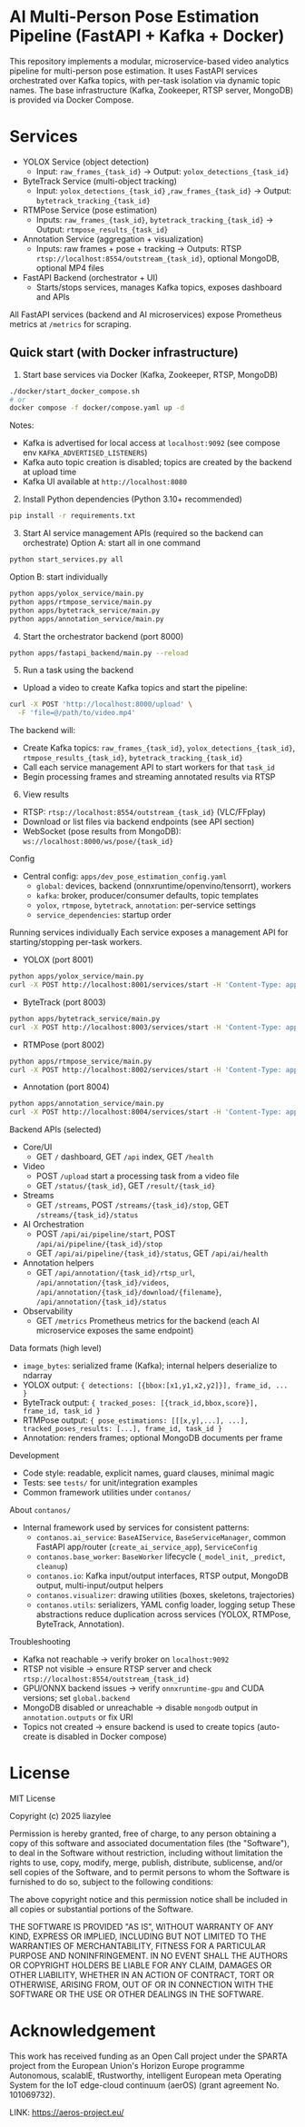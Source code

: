 # AI Multi-Person Pose Estimation Pipeline (FastAPI + Kafka + Docker)

This repository implements a modular, microservice-based video analytics pipeline for multi-person pose estimation. It
uses FastAPI services orchestrated over Kafka topics, with per-task isolation via dynamic topic names. The base
infrastructure (Kafka, Zookeeper, RTSP server, MongoDB) is provided via Docker Compose.

# Services

- YOLOX Service (object detection)
    - Input: `raw_frames_{task_id}` → Output: `yolox_detections_{task_id}`
- ByteTrack Service (multi-object tracking)
    - Input: `yolox_detections_{task_id}` ,`raw_frames_{task_id}`  → Output: `bytetrack_tracking_{task_id}`
- RTMPose Service (pose estimation)
    - Inputs: `raw_frames_{task_id}`, `bytetrack_tracking_{task_id}` → Output: `rtmpose_results_{task_id}`
- Annotation Service (aggregation + visualization)
    - Inputs: raw frames + pose + tracking → Outputs: RTSP `rtsp://localhost:8554/outstream_{task_id}`, optional
      MongoDB, optional MP4 files
- FastAPI Backend (orchestrator + UI)
    - Starts/stops services, manages Kafka topics, exposes dashboard and APIs

All FastAPI services (backend and AI microservices) expose Prometheus metrics at `/metrics` for scraping.

## Quick start (with Docker infrastructure)

1) Start base services via Docker (Kafka, Zookeeper, RTSP, MongoDB)

```bash
./docker/start_docker_compose.sh
# or
docker compose -f docker/compose.yaml up -d
```

Notes:

- Kafka is advertised for local access at `localhost:9092` (see compose env `KAFKA_ADVERTISED_LISTENERS`)
- Kafka auto topic creation is disabled; topics are created by the backend at upload time
- Kafka UI available at `http://localhost:8080`

2) Install Python dependencies (Python 3.10+ recommended)

```bash
pip install -r requirements.txt
```

3) Start AI service management APIs (required so the backend can orchestrate)
   Option A: start all in one command

```bash
python start_services.py all
```

Option B: start individually

```bash
python apps/yolox_service/main.py
python apps/rtmpose_service/main.py
python apps/bytetrack_service/main.py
python apps/annotation_service/main.py
```

4) Start the orchestrator backend (port 8000)

```bash
python apps/fastapi_backend/main.py --reload
```

5) Run a task using the backend

- Upload a video to create Kafka topics and start the pipeline:

```bash
curl -X POST 'http://localhost:8000/upload' \
  -F 'file=@/path/to/video.mp4'
```

The backend will:

- Create Kafka topics: `raw_frames_{task_id}`, `yolox_detections_{task_id}`, `rtmpose_results_{task_id}`,
  `bytetrack_tracking_{task_id}`
- Call each service management API to start workers for that `task_id`
- Begin processing frames and streaming annotated results via RTSP

6) View results

- RTSP: `rtsp://localhost:8554/outstream_{task_id}` (VLC/FFplay)
- Download or list files via backend endpoints (see API section)
- WebSocket (pose results from MongoDB): `ws://localhost:8000/ws/pose/{task_id}`

Config

- Central config: `apps/dev_pose_estimation_config.yaml`
    - `global`: devices, backend (onnxruntime/openvino/tensorrt), workers
    - `kafka`: broker, producer/consumer defaults, topic templates
    - `yolox`, `rtmpose`, `bytetrack`, `annotation`: per-service settings
    - `service_dependencies`: startup order

Running services individually
Each service exposes a management API for starting/stopping per-task workers.

- YOLOX (port 8001)

```bash
python apps/yolox_service/main.py
curl -X POST http://localhost:8001/services/start -H 'Content-Type: application/json' -d '{"task_id":"camera1","config_path":"apps/dev_pose_estimation_config.yaml"}'
```

- ByteTrack (port 8003)

```bash
python apps/bytetrack_service/main.py
curl -X POST http://localhost:8003/services/start -H 'Content-Type: application/json' -d '{"task_id":"camera1","config_path":"apps/dev_pose_estimation_config.yaml"}'
```

- RTMPose (port 8002)

```bash
python apps/rtmpose_service/main.py
curl -X POST http://localhost:8002/services/start -H 'Content-Type: application/json' -d '{"task_id":"camera1","config_path":"apps/dev_pose_estimation_config.yaml"}'
```

- Annotation (port 8004)

```bash
python apps/annotation_service/main.py
curl -X POST http://localhost:8004/services/start -H 'Content-Type: application/json' -d '{"task_id":"camera1","config_path":"apps/dev_pose_estimation_config.yaml"}'
```

Backend APIs (selected)

- Core/UI
    - GET `/` dashboard, GET `/api` index, GET `/health`
- Video
    - POST `/upload` start a processing task from a video file
    - GET `/status/{task_id}`, GET `/result/{task_id}`
- Streams
    - GET `/streams`, POST `/streams/{task_id}/stop`, GET `/streams/{task_id}/status`
- AI Orchestration
    - POST `/api/ai/pipeline/start`, POST `/api/ai/pipeline/{task_id}/stop`
    - GET `/api/ai/pipeline/{task_id}/status`, GET `/api/ai/health`
- Annotation helpers
    - GET `/api/annotation/{task_id}/rtsp_url`, `/api/annotation/{task_id}/videos`,
      `/api/annotation/{task_id}/download/{filename}`, `/api/annotation/{task_id}/status`
- Observability
    - GET `/metrics` Prometheus metrics for the backend (each AI microservice exposes the same endpoint)

Data formats (high level)

- `image_bytes`: serialized frame (Kafka); internal helpers deserialize to ndarray
- YOLOX output: `{ detections: [{bbox:[x1,y1,x2,y2]}], frame_id, ... }`
- ByteTrack output: `{ tracked_poses: [{track_id,bbox,score}], frame_id, task_id }`
- RTMPose output: `{ pose_estimations: [[[x,y],...], ...], tracked_poses_results: [...], frame_id, task_id }`
- Annotation: renders frames; optional MongoDB documents per frame

Development

- Code style: readable, explicit names, guard clauses, minimal magic
- Tests: see `tests/` for unit/integration examples
- Common framework utilities under `contanos/`

About `contanos/`

- Internal framework used by services for consistent patterns:
    - `contanos.ai_service`: `BaseAIService`, `BaseServiceManager`, common FastAPI app/router (`create_ai_service_app`),
      `ServiceConfig`
    - `contanos.base_worker`: `BaseWorker` lifecycle (`_model_init`, `_predict`, `cleanup`)
    - `contanos.io`: Kafka input/output interfaces, RTSP output, MongoDB output, multi-input/output helpers
    - `contanos.visualizer`: drawing utilities (boxes, skeletons, trajectories)
    - `contanos.utils`: serializers, YAML config loader, logging setup
      These abstractions reduce duplication across services (YOLOX, RTMPose, ByteTrack, Annotation).

Troubleshooting

- Kafka not reachable → verify broker on `localhost:9092`
- RTSP not visible → ensure RTSP server and check `rtsp://localhost:8554/outstream_{task_id}`
- GPU/ONNX backend issues → verify `onnxruntime-gpu` and CUDA versions; set `global.backend`
- MongoDB disabled or unreachable → disable `mongodb` output in `annotation.outputs` or fix URI
- Topics not created → ensure backend is used to create topics (auto-create is disabled in Docker compose)

# License
MIT License

Copyright (c) 2025 liazylee

Permission is hereby granted, free of charge, to any person obtaining a copy
of this software and associated documentation files (the "Software"), to deal
in the Software without restriction, including without limitation the rights
to use, copy, modify, merge, publish, distribute, sublicense, and/or sell
copies of the Software, and to permit persons to whom the Software is
furnished to do so, subject to the following conditions:

The above copyright notice and this permission notice shall be included in all
copies or substantial portions of the Software.

THE SOFTWARE IS PROVIDED "AS IS", WITHOUT WARRANTY OF ANY KIND, EXPRESS OR
IMPLIED, INCLUDING BUT NOT LIMITED TO THE WARRANTIES OF MERCHANTABILITY,
FITNESS FOR A PARTICULAR PURPOSE AND NONINFRINGEMENT. IN NO EVENT SHALL THE
AUTHORS OR COPYRIGHT HOLDERS BE LIABLE FOR ANY CLAIM, DAMAGES OR OTHER
LIABILITY, WHETHER IN AN ACTION OF CONTRACT, TORT OR OTHERWISE, ARISING FROM,
OUT OF OR IN CONNECTION WITH THE SOFTWARE OR THE USE OR OTHER DEALINGS IN THE
SOFTWARE.


# Acknowledgement
This work has received funding as an Open Call project under the SPARTA project from the European Union's Horizon Europe programme Autonomous, scalablE, tRustworthy, intelligent European meta Operating System for the IoT edge-cloud continuum (aerOS) (grant agreement No. 101069732).

LINK: https://aeros-project.eu/

